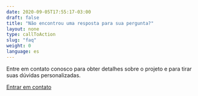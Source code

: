 ```yaml
---
date: 2020-09-05T17:55:17-03:00
draft: false
title: "Não encontrou uma resposta para sua pergunta?"
layout: none
type: callToAction
slug: "faq"
weight: 0
language: es
---
```


Entre em contato conosco para obter detalhes sobre o projeto e para tirar suas dúvidas personalizadas.

[Entrar em contato](https://itsrio2.typeform.com/to/uGFw4zDc)
